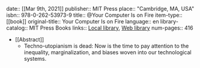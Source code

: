 date:: [[Mar 9th, 2021]]
publisher:: MIT Press
place:: "Cambridge, MA, USA"
isbn:: 978-0-262-53973-9
title:: @Your Computer Is on Fire
item-type:: [[book]]
original-title:: Your Computer Is on Fire
language:: en
library-catalog:: MIT Press Books
links:: [Local library](zotero://select/groups/2386895/items/GQ9RK6F9), [Web library](https://www.zotero.org/groups/2386895/items/GQ9RK6F9)
num-pages:: 416

- [[Abstract]]
	- Techno-utopianism is dead: Now is the time to pay attention to the inequality, marginalization, and biases woven into our technological systems.